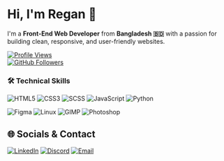 # Hi, I'm Regan 👋

I'm a **Front-End Web Developer** from **Bangladesh 🇧🇩** with a passion for building clean, responsive, and user-friendly websites.

[![Profile Views](https://komarev.com/ghpvc/?username=devregan&label=Profile%20views&color=0e75b6&style=flat)](https://github.com/devregan)  
[![GitHub Followers](https://img.shields.io/github/followers/devregan?label=Follow&style=social)](https://github.com/devregan)  

### 🛠️ Technical Skills
![HTML5](https://img.shields.io/badge/HTML5-%23E34F26.svg?logo=html5&logoColor=white)
![CSS3](https://img.shields.io/badge/CSS3-%231572B6.svg?logo=css3&logoColor=white)
![SCSS](https://img.shields.io/badge/SCSS-%23CC6699.svg?logo=sass&logoColor=white)
![JavaScript](https://img.shields.io/badge/JavaScript-%23F7DF1E.svg?logo=javascript&logoColor=black)
![Python](https://img.shields.io/badge/Python-%233776AB.svg?logo=python&logoColor=white)

![Figma](https://img.shields.io/badge/Figma-%23F24E1E.svg?logo=figma&logoColor=white)
![Linux](https://img.shields.io/badge/Linux-%23FCC624.svg?logo=linux&logoColor=black)
![GIMP](https://img.shields.io/badge/GIMP-%235C5543.svg?logo=gimp&logoColor=white)
![Photoshop](https://img.shields.io/badge/Photoshop-%2331A8FF.svg?logo=adobe-photoshop&logoColor=white)

## 🌐 Socials & Contact

[![LinkedIn](https://img.shields.io/badge/LinkedIn-%230077B5.svg?logo=linkedin&logoColor=white)](https://www.linkedin.com/in/regan-d-dev-a3254b326)
[![Discord](https://img.shields.io/badge/Discord-%237289DA.svg?logo=discord&logoColor=white)](https://discord.com/users/regan084)
[![Email](https://img.shields.io/badge/Email-%23D14836.svg?logo=gmail&logoColor=white)](mailto:reganddev@gmail.com)

